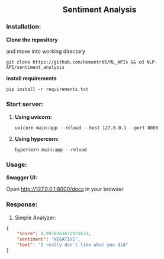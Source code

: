 <h2 align='center'>Sentiment Analysis</h2>


### Installation:

**Clone the repository**

and move into working directory

```git clone https://github.com/Hemantr05/ML_APIs && cd NLP-API/sentiment_analysis```

**Install requirements**

```pip install -r requirements.txt```

### Start server:

1. **Using uvicorn:**

    ```uvicorn main:app --reload --host 127.0.0.1 --port 8000```

2. **Using hypercorn:**

    ```hypercorn main:app --reload```

### Usage:
    
**Swagger UI:**

Open http://127.0.0.1:8000/docs in your browser



### Response:

1. Simple Analyzer:

```json
{
	"score": 0.9978761672973633,
 	"sentiment": "NEGATIVE",
 	"text": "I really don't like what you did"
}
```
